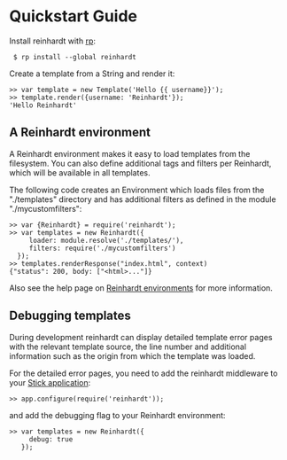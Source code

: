 Quickstart Guide
===================

Install reinhardt with [rp](https://github.com/grob/rp/wiki):

     $ rp install --global reinhardt

Create a template from a String and render it:

    >> var template = new Template('Hello {{ username}}');
    >> template.render({username: 'Reinhardt'});
    'Hello Reinhardt'

A Reinhardt environment
---------------

A Reinhardt environment makes it easy to load templates from the filesystem.
You can also define additional tags and filters per Reinhardt,
which will be available in all templates.

The following code creates an Environment which
loads files from the "./templates" directory and has additional filters as defined 
in the module "./mycustomfilters":

    >> var {Reinhardt} = require('reinhardt');
    >> var templates = new Reinhardt({
         loader: module.resolve('./templates/'),
         filters: require('./mycustomfilters')
      });
    >> templates.renderResponse("index.html", context)
    {"status": 200, body: ["<html>..."]}

Also see the help page on [Reinhardt environments](./environment.md) for more information.

Debugging templates
---------------------

During development reinhardt can display detailed template error pages with the relevant template source,
the line number and additional information such as the origin from which the template
was loaded.

For the detailed error pages, you need to add the reinhardt middleware to your [Stick application](http://github.com/ringo/stick):

    >> app.configure(require('reinhardt'));

and add the debugging flag to your Reinhardt environment:

    >> var templates = new Reinhardt({
         debug: true
       });
